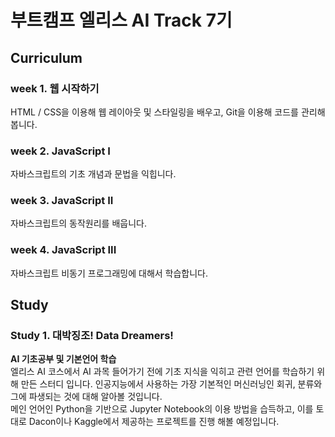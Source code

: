 # 부트캠프 엘리스 AI Track 7기

## Curriculum
### week 1. 웹 시작하기
HTML / CSS을 이용해 웹 레이아웃 및 스타일링을 배우고, Git을 이용해 코드를 관리해봅니다.

### week 2. JavaScript I
자바스크립트의 기초 개념과 문법을 익힙니다.

### week 3. JavaScript II
자바스크립트의 동작원리를 배웁니다.

### week 4. JavaScript III
자바스크립트 비동기 프로그래밍에 대해서 학습합니다.


## Study
### Study 1. 대박징조! Data Dreamers! 
__AI 기초공부 및 기본언어 학습__ <br>
엘리스 AI 코스에서 AI 과목 들어가기 전에 기초 지식을 익히고 관련 언어를 학습하기 위해 만든 스터디 입니다.<r>
인공지능에서 사용하는 가장 기본적인 머신러닝인 회귀, 분류와 그에 파생되는 것에 대해 알아볼 것입니다.<br>
메인 언어인 Python을 기반으로 Jupyter Notebook의 이용 방법을 습득하고, 이를 토대로 Dacon이나 Kaggle에서 제공하는 프로젝트를 진행 해볼 예정입니다.<br>
